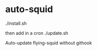 # auto-squid

./install.sh

then add in a cron ./update.sh

Auto-update flying-squid without githook

